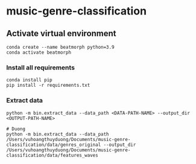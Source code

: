# music-genre-classification

## Activate virtual environment
```shell
conda create --name beatmorph python=3.9
conda activate beatmorph
```
### Install all requirements
```shell
conda install pip
pip install -r requirements.txt
```

### Extract data
```shell
python -m bin.extract_data --data_path <DATA-PATH-NAME> --output_dir <OUTPUT-PATH-NAME>

# Duong
python -m bin.extract_data --data_path /Users/vuhoangthuyduong/Documents/music-genre-classification/data/genres_original --output_dir /Users/vuhoangthuyduong/Documents/music-genre-classification/data/features_waves
```